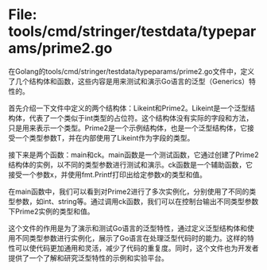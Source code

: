 # File: tools/cmd/stringer/testdata/typeparams/prime2.go

在Golang的tools/cmd/stringer/testdata/typeparams/prime2.go文件中，定义了几个结构体和函数，这些内容是用来测试和演示Go语言的泛型（Generics）特性的。

首先介绍一下文件中定义的两个结构体：Likeint和Prime2。Likeint是一个泛型结构体，代表了一个类似于int类型的占位符。这个结构体没有实际的字段和方法，只是用来表示一个类型。Prime2是一个示例结构体，也是一个泛型结构体，它接受一个类型参数T，并在内部使用了Likeint作为字段的类型。

接下来是两个函数：main和ck。main函数是一个测试函数，它通过创建了Prime2结构体的实例，以不同的类型参数进行测试和演示。ck函数是一个辅助函数，它接受一个参数x，并使用fmt.Printf打印出给定参数x的类型和值。

在main函数中，我们可以看到对Prime2进行了多次实例化，分别使用了不同的类型参数，如int、string等。通过调用ck函数，我们可以在控制台输出不同类型参数下Prime2实例的类型和值。

这个文件的作用是为了演示和测试Go语言的泛型特性，通过定义泛型结构体和使用不同类型参数进行实例化，展示了Go语言在处理泛型代码时的能力。这样的特性可以使代码更加通用和灵活，减少了代码的重复度。同时，这个文件也为开发者提供了一个了解和研究泛型特性的示例和实验平台。

